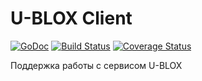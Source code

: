 # U-BLOX Client

[![GoDoc](https://godoc.org/github.com/geotrace/ublox?status.svg)](https://godoc.org/github.com/geotrace/ublox)
[![Build Status](https://travis-ci.org/geotrace/ublox.svg)](https://travis-ci.org/geotrace/ublox)
[![Coverage Status](https://coveralls.io/repos/geotrace/ublox/badge.svg?branch=master&service=github)](https://coveralls.io/github/geotrace/ublox?branch=master)

Поддержка работы с сервисом U-BLOX
